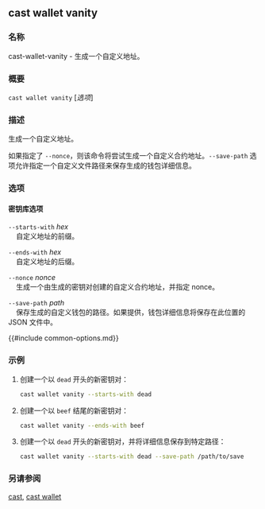 ## cast wallet vanity

### 名称

cast-wallet-vanity - 生成一个自定义地址。

### 概要

``cast wallet vanity`` [*选项*]

### 描述

生成一个自定义地址。

如果指定了 `--nonce`，则该命令将尝试生成一个自定义合约地址。`--save-path` 选项允许指定一个自定义文件路径来保存生成的钱包详细信息。

### 选项

#### 密钥库选项

`--starts-with` *hex*  
&nbsp;&nbsp;&nbsp;&nbsp;自定义地址的前缀。

`--ends-with` *hex*  
&nbsp;&nbsp;&nbsp;&nbsp;自定义地址的后缀。

`--nonce` *nonce*  
&nbsp;&nbsp;&nbsp;&nbsp;生成一个由生成的密钥对创建的自定义合约地址，并指定 nonce。

`--save-path` *path*  
&nbsp;&nbsp;&nbsp;&nbsp;保存生成的自定义钱包的路径。如果提供，钱包详细信息将保存在此位置的 JSON 文件中。

{{#include common-options.md}}

### 示例

1. 创建一个以 `dead` 开头的新密钥对：
    ```sh
    cast wallet vanity --starts-with dead
    ```

2. 创建一个以 `beef` 结尾的新密钥对：
    ```sh
    cast wallet vanity --ends-with beef
    ```

3. 创建一个以 `dead` 开头的新密钥对，并将详细信息保存到特定路径：
    ```sh
    cast wallet vanity --starts-with dead --save-path /path/to/save
    ```

### 另请参阅

[cast](./cast.md), [cast wallet](./cast-wallet.md)